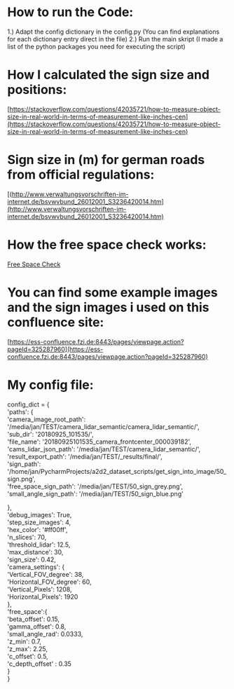 ﻿# How to run the Code:
1.) Adapt the config dictionary in the config.py (You can find explanations for each dictionary entry direct in the file)
2.) Run the main skript (I made a list of the python packages you need for executing the script)

# How I calculated the sign size and positions:
[https://stackoverflow.com/questions/42035721/how-to-measure-object-size-in-real-world-in-terms-of-measurement-like-inches-cen](https://stackoverflow.com/questions/42035721/how-to-measure-object-size-in-real-world-in-terms-of-measurement-like-inches-cen)


# Sign size in (m) for german roads from official regulations:
[(http://www.verwaltungsvorschriften-im-internet.de/bsvwvbund_26012001_S3236420014.htm](http://www.verwaltungsvorschriften-im-internet.de/bsvwvbund_26012001_S3236420014.htm)

# How the free space check works:
[Free Space Check](https://ess-confluence.fzi.de:8443/pages/viewpage.action?pageId=325287960&preview=/325287960/325287967/free_space.png)

# You can find some example images and the sign images i used on this confluence site:
[https://ess-confluence.fzi.de:8443/pages/viewpage.action?pageId=325287960](https://ess-confluence.fzi.de:8443/pages/viewpage.action?pageId=325287960)

# My config file:
  
config_dict = {  
'paths': {  
        'camera_image_root_path': '/media/jan/TEST/camera_lidar_semantic/camera_lidar_semantic/',  
  'sub_dir': '20180925_101535/',  
  'file_name': '20180925101535_camera_frontcenter_000039182',  
  'cams_lidar_json_path': '/media/jan/TEST/camera_lidar_semantic/',  
  'result_export_path': '/media/jan/TEST/_results/final/',  
  'sign_path': '/home/jan/PycharmProjects/a2d2_dataset_scripts/get_sign_into_image/50_sign.png',  
  'free_space_sign_path': '/media/jan/TEST/50_sign_grey.png',  
  'small_angle_sign_path': '/media/jan/TEST/50_sign_blue.png'  
  
  },  
  'debug_images': True,  
  'step_size_images': 4,  
  'hex_color': '#ff00ff',  
  'n_slices': 70,  
  'threshold_lidar': 12.5,  
  'max_distance': 30,  
  'sign_size': 0.42,  
  'camera_settings': {  
        'Vertical_FOV_degree': 38,  
  'Horizontal_FOV_degree': 60,  
  'Vertical_Pixels': 1208,  
  'Horizontal_Pixels': 1920  
  },  
  'free_space':{  
        'beta_offset': 0.15,  
  'gamma_offset': 0.8,  
  'small_angle_rad': 0.0333,  
  'z_min': 0.7,  
  'z_max': 2.25,  
  'c_offset': 0.5,  
  'c_depth_offset' : 0.35  
  }  
}